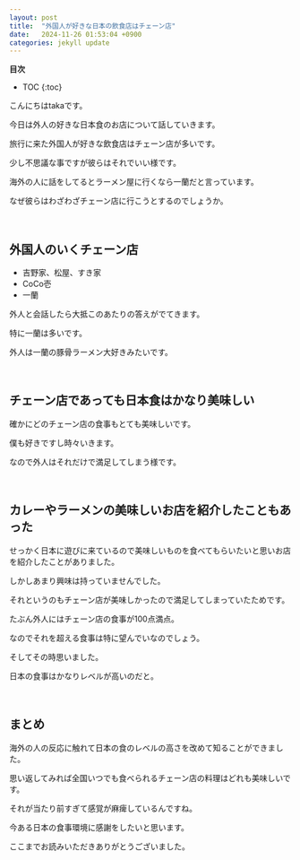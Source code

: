 ```yaml
---
layout: post
title:  "外国人が好きな日本の飲食店はチェーン店"
date:   2024-11-26 01:53:04 +0900
categories: jekyll update
---
```

**目次**
* TOC
{:toc}

こんにちはtakaです。

今日は外人の好きな日本食のお店について話していきます。

旅行に来た外国人が好きな飲食店はチェーン店が多いです。

少し不思議な事ですが彼らはそれでいい様です。

海外の人に話をしてるとラーメン屋に行くなら一蘭だと言っています。

なぜ彼らはわざわざチェーン店に行こうとするのでしょうか。

<br>

## 外国人のいくチェーン店

* 吉野家、松屋、すき家
* CoCo壱
* 一蘭

外人と会話したら大抵このあたりの答えがでてきます。

特に一蘭は多いです。

外人は一蘭の豚骨ラーメン大好きみたいです。

<br>

## チェーン店であっても日本食はかなり美味しい

確かにどのチェーン店の食事もとても美味しいです。

僕も好きですし時々いきます。

なので外人はそれだけで満足してしまう様です。

<br>

## カレーやラーメンの美味しいお店を紹介したこともあった

せっかく日本に遊びに来ているので美味しいものを食べてもらいたいと思いお店を紹介したことがありました。

しかしあまり興味は持っていませんでした。

それというのもチェーン店が美味しかったので満足してしまっていたためです。

たぶん外人にはチェーン店の食事が100点満点。

なのでそれを超える食事は特に望んでいなのでしょう。

そしてその時思いました。

日本の食事はかなりレベルが高いのだと。

<br>

## まとめ

海外の人の反応に触れて日本の食のレベルの高さを改めて知ることができました。

思い返してみれば全国いつでも食べられるチェーン店の料理はどれも美味しいです。

それが当たり前すぎて感覚が麻痺しているんですね。

今ある日本の食事環境に感謝をしたいと思います。

ここまでお読みいただきありがとうございました。

<br>